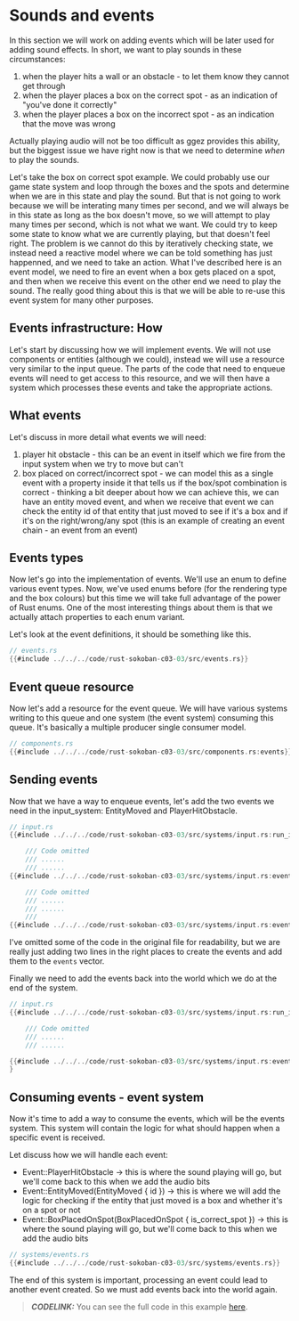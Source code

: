 # Sounds and events

In this section we will work on adding events which will be later used for adding sound effects. In short, we want to play sounds in these circumstances:

1. when the player hits a wall or an obstacle - to let them know they cannot get through
1. when the player places a box on the correct spot - as an indication of "you've done it correctly"
1. when the player places a box on the incorrect spot - as an indication that the move was wrong

Actually playing audio will not be too difficult as ggez provides this ability, but the biggest issue we have right now is that we need to determine *when* to play the sounds.

Let's take the box on correct spot example. We could probably use our game state system and loop through the boxes and the spots and determine when we are in this state and play the sound. But that is not going to work because we will be interating many times per second, and we will always be in this state as long as the box doesn't move, so we will attempt to play many times per second, which is not what we want. We could try to keep some state to know what we are currently playing, but that doesn't feel right. The problem is we cannot do this by iteratively checking state, we instead need a reactive model where we can be told something has just happenned, and we need to take an action. What I've described here is an event model, we need to fire an event when a box gets placed on a spot, and then when we receive this event on the other end we need to play the sound. The really good thing about this is that we will be able to re-use this event system for many other purposes.

## Events infrastructure: How

Let's start by discussing how we will implement events. We will not use components or entities (although we could), instead we will use a resource very similar to the input queue. The parts of the code that need to enqueue events will need to get access to this resource, and we will then have a system which processes these events and take the appropriate actions.

## What events

Let's discuss in more detail what events we will need:

1. player hit obstacle - this can be an event in itself which we fire from the input system when we try to move but can't
1. box placed on correct/incorrect spot - we can model this as a single event with a property inside it that tells us if the box/spot combination is correct - thinking a bit deeper about how we can achieve this, we can have an entity moved event, and when we receive that event we can check the entity id of that entity that just moved to see if it's a box and if it's on the right/wrong/any spot (this is an example of creating an event chain - an event from an event)

## Events types

Now let's go into the implementation of events. We'll use an enum to define various event types. Now, we've used enums before (for the rendering type and the box colours) but this time we will take full advantage of the power of Rust enums. One of the most interesting things about them is that we actually attach properties to each enum variant.

Let's look at the event definitions, it should be something like this.

```rust
// events.rs
{{#include ../../../code/rust-sokoban-c03-03/src/events.rs}}
```

## Event queue resource

Now let's add a resource for the event queue. We will have various systems writing to this queue and one system (the event system) consuming this queue. It's basically a multiple producer single consumer model.

```rust
// components.rs
{{#include ../../../code/rust-sokoban-c03-03/src/components.rs:events}}
```

## Sending events

Now that we have a way to enqueue events, let's add the two events we need in the input_system: EntityMoved and PlayerHitObstacle.

```rust
// input.rs
{{#include ../../../code/rust-sokoban-c03-03/src/systems/input.rs:run_input}}

    /// Code omitted
    /// ......
    /// ......
{{#include ../../../code/rust-sokoban-c03-03/src/systems/input.rs:event_obstancle}}

    /// Code omitted
    /// ......
    /// ......
    ///               
{{#include ../../../code/rust-sokoban-c03-03/src/systems/input.rs:event_moved}}
```

I've omitted some of the code in the original file for readability, but we are really just adding two lines in the right places to create the events and add them to the `events` vector.

Finally we need to add the events back into the world which we do at the end of the system.

```rust
// input.rs
{{#include ../../../code/rust-sokoban-c03-03/src/systems/input.rs:run_input}}

    /// Code omitted
    /// ......
    /// ......

{{#include ../../../code/rust-sokoban-c03-03/src/systems/input.rs:event_add}}
}
```

## Consuming events - event system

Now it's time to add a way to consume the events, which will be the events system. This system will contain the logic for what should happen when a specific event is received.

Let discuss how we will handle each event:

* Event::PlayerHitObstacle -> this is where the sound playing will go, but we'll come back to this when we add the audio bits
* Event::EntityMoved(EntityMoved { id }) -> this is where we will add the logic for checking if the entity that just moved is a box and whether it's on a spot or not
* Event::BoxPlacedOnSpot(BoxPlacedOnSpot { is_correct_spot }) -> this is where the sound playing will go, but we'll come back to this when we add the audio bits

```rust
// systems/events.rs
{{#include ../../../code/rust-sokoban-c03-03/src/systems/events.rs}}
```

The end of this system is important, processing an event could lead to another event created. So we must add events back into the world again.

> ***CODELINK:***  You can see the full code in this example [here](https://github.com/iolivia/rust-sokoban/tree/master/code/rust-sokoban-c03-03).
